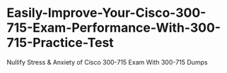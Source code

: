 # Easily-Improve-Your-Cisco-300-715-Exam-Performance-With-300-715-Practice-Test
Nullify Stress &amp; Anxiety of Cisco 300-715 Exam With 300-715 Dumps
